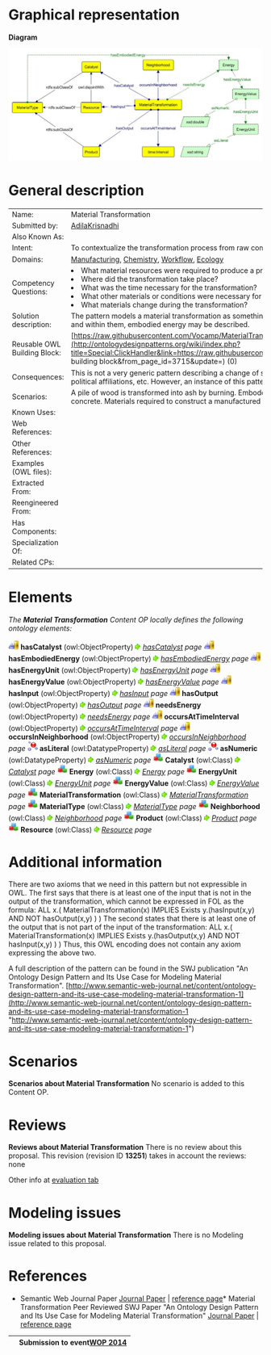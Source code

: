 #  Graphical representation


__Diagram__




[![Image:Material-transformation.jpg](./20140717051057!Material-transformation.jpg)](../Image/Material-transformation.jpg.md "Image:Material-transformation.jpg")




#  General description




|  |  |
| --- | --- |
|  Name: |  Material Transformation |
|  Submitted by: | [AdilaKrisnadhi](../User/AdilaKrisnadhi.md "User:AdilaKrisnadhi") |
|  Also Known As: |  |
|  Intent: |  To contextualize the transformation process from raw components and the required equipment to a final manufactured artifact. |
|  Domains: | [Manufacturing](../Community/Manufacturing.md "Community:Manufacturing"), [Chemistry](../Community/Chemistry.md "Community:Chemistry"), [Workflow](../Community/Workflow.md "Community:Workflow"), [Ecology](../Community/Ecology.md "Community:Ecology") |
|  Competency Questions: | <li> What material resources were required to produce a product?</li><li> Where did the transformation take place?</li><li> What was the time necessary for the transformation?</li><li> What other materials or conditions were necessary for the transformation process to occur?</li><li> What materials change during the transformation?</li> |
|  Solution description: |  The pattern models a material transformation as something that has inputs and catalysts, and produces some outputs. All inputs, catalysts and outputs are material, and within them, embodied energy may be described. |
|  Reusable OWL Building Block: | [https://raw.githubusercontent.com/Vocamp/MaterialTransformation/master/owl/MaterialTransformationPattern.owl](http://ontologydesignpatterns.org/wiki/index.php?title=Special:ClickHandler&link=https://raw.githubusercontent.com/Vocamp/MaterialTransformation/master/owl/MaterialTransformationPattern.owl&message=OWL building block&from_page_id=3715&update=) (0) |
|  Consequences: |  This is not a very generic pattern describing a change of states. It may not be applicable to broader types of transformation, like change of money, or change of political affiliations, etc. However, an instance of this pattern may be chained with another instance of this pattern or an instance of semantic trajectory. |
|  Scenarios: |  A pile of wood is transformed into ash by burning. Emboddied energy involved in the process of mixing aggregate, water, cement and other binders to create concrete. Materials required to construct a manufactured artifact such as a window (glass, wood, aluminum). |
|  Known Uses: |  |
|  Web References: |  |
|  Other References: |  |
|  Examples (OWL files): |  |
|  Extracted From: |  |
|  Reengineered From: |  |
|  Has Components: |  |
|  Specialization Of: |  |
|  Related CPs: |  |


  




#  Elements


_The __Material Transformation__ Content OP locally defines the following ontology elements:_



[![ObjectProperty](./20px-ObjectProperty.gif)](../Image/ObjectProperty.gif.md "ObjectProperty") __hasCatalyst__ (owl:ObjectProperty) 
 [![](./11px-ArrowRight.gif)](../Image/ArrowRight.gif.md "ArrowRight.gif") _[hasCatalyst](./Material_Transformation/hasCatalyst.md "Submissions:Material Transformation/hasCatalyst") page_
[![ObjectProperty](./20px-ObjectProperty.gif)](../Image/ObjectProperty.gif.md "ObjectProperty") __hasEmbodiedEnergy__ (owl:ObjectProperty) 
 [![](./11px-ArrowRight.gif)](../Image/ArrowRight.gif.md "ArrowRight.gif") _[hasEmbodiedEnergy](./Material_Transformation/hasEmbodiedEnergy.md "Submissions:Material Transformation/hasEmbodiedEnergy") page_
[![ObjectProperty](./20px-ObjectProperty.gif)](../Image/ObjectProperty.gif.md "ObjectProperty") __hasEnergyUnit__ (owl:ObjectProperty) 
 [![](./11px-ArrowRight.gif)](../Image/ArrowRight.gif.md "ArrowRight.gif") _[hasEnergyUnit](./Material_Transformation/hasEnergyUnit.md "Submissions:Material Transformation/hasEnergyUnit") page_
[![ObjectProperty](./20px-ObjectProperty.gif)](../Image/ObjectProperty.gif.md "ObjectProperty") __hasEnergyValue__ (owl:ObjectProperty) 
 [![](./11px-ArrowRight.gif)](../Image/ArrowRight.gif.md "ArrowRight.gif") _[hasEnergyValue](./Material_Transformation/hasEnergyValue.md "Submissions:Material Transformation/hasEnergyValue") page_
[![ObjectProperty](./20px-ObjectProperty.gif)](../Image/ObjectProperty.gif.md "ObjectProperty") __hasInput__ (owl:ObjectProperty) 
 [![](./11px-ArrowRight.gif)](../Image/ArrowRight.gif.md "ArrowRight.gif") _[hasInput](./Material_Transformation/hasInput.md "Submissions:Material Transformation/hasInput") page_
[![ObjectProperty](./20px-ObjectProperty.gif)](../Image/ObjectProperty.gif.md "ObjectProperty") __hasOutput__ (owl:ObjectProperty) 
 [![](./11px-ArrowRight.gif)](../Image/ArrowRight.gif.md "ArrowRight.gif") _[hasOutput](./Material_Transformation/hasOutput.md "Submissions:Material Transformation/hasOutput") page_
[![ObjectProperty](./20px-ObjectProperty.gif)](../Image/ObjectProperty.gif.md "ObjectProperty") __needsEnergy__ (owl:ObjectProperty) 
 [![](./11px-ArrowRight.gif)](../Image/ArrowRight.gif.md "ArrowRight.gif") _[needsEnergy](./Material_Transformation/needsEnergy.md "Submissions:Material Transformation/needsEnergy") page_
[![ObjectProperty](./20px-ObjectProperty.gif)](../Image/ObjectProperty.gif.md "ObjectProperty") __occursAtTimeInterval__ (owl:ObjectProperty) 
 [![](./11px-ArrowRight.gif)](../Image/ArrowRight.gif.md "ArrowRight.gif") _[occursAtTimeInterval](./Material_Transformation/occursAtTimeInterval.md "Submissions:Material Transformation/occursAtTimeInterval") page_
[![ObjectProperty](./20px-ObjectProperty.gif)](../Image/ObjectProperty.gif.md "ObjectProperty") __occursInNeighborhood__ (owl:ObjectProperty) 
 [![](./11px-ArrowRight.gif)](../Image/ArrowRight.gif.md "ArrowRight.gif") _[occursInNeighborhood](./Material_Transformation/occursInNeighborhood.md "Submissions:Material Transformation/occursInNeighborhood") page_
[![DatatypeProperty](./20px-DatatypeProperty.gif)](../Image/DatatypeProperty.gif.md "DatatypeProperty") __asLiteral__ (owl:DatatypeProperty) 
 [![](./11px-ArrowRight.gif)](../Image/ArrowRight.gif.md "ArrowRight.gif") _[asLiteral](./Material_Transformation/asLiteral.md "Submissions:Material Transformation/asLiteral") page_
[![DatatypeProperty](./20px-DatatypeProperty.gif)](../Image/DatatypeProperty.gif.md "DatatypeProperty") __asNumeric__ (owl:DatatypeProperty) 
 [![](./11px-ArrowRight.gif)](../Image/ArrowRight.gif.md "ArrowRight.gif") _[asNumeric](./Material_Transformation/asNumeric.md "Submissions:Material Transformation/asNumeric") page_
[![Class](./20px-Class.gif)](../Image/Class.gif.md "Class") __Catalyst__ (owl:Class) 
 [![](./11px-ArrowRight.gif)](../Image/ArrowRight.gif.md "ArrowRight.gif") _[Catalyst](./Material_Transformation/Catalyst.md "Submissions:Material Transformation/Catalyst") page_
[![Class](./20px-Class.gif)](../Image/Class.gif.md "Class") __Energy__ (owl:Class) 
 [![](./11px-ArrowRight.gif)](../Image/ArrowRight.gif.md "ArrowRight.gif") _[Energy](./Material_Transformation/Energy.md "Submissions:Material Transformation/Energy") page_
[![Class](./20px-Class.gif)](../Image/Class.gif.md "Class") __EnergyUnit__ (owl:Class) 
 [![](./11px-ArrowRight.gif)](../Image/ArrowRight.gif.md "ArrowRight.gif") _[EnergyUnit](./Material_Transformation/EnergyUnit.md "Submissions:Material Transformation/EnergyUnit") page_
[![Class](./20px-Class.gif)](../Image/Class.gif.md "Class") __EnergyValue__ (owl:Class) 
 [![](./11px-ArrowRight.gif)](../Image/ArrowRight.gif.md "ArrowRight.gif") _[EnergyValue](./Material_Transformation/EnergyValue.md "Submissions:Material Transformation/EnergyValue") page_
[![Class](./20px-Class.gif)](../Image/Class.gif.md "Class") __MaterialTransformation__ (owl:Class) 
 [![](./11px-ArrowRight.gif)](../Image/ArrowRight.gif.md "ArrowRight.gif") _[MaterialTransformation](./Material_Transformation/MaterialTransformation.md "Submissions:Material Transformation/MaterialTransformation") page_
[![Class](./20px-Class.gif)](../Image/Class.gif.md "Class") __MaterialType__ (owl:Class) 
 [![](./11px-ArrowRight.gif)](../Image/ArrowRight.gif.md "ArrowRight.gif") _[MaterialType](./Material_Transformation/MaterialType.md "Submissions:Material Transformation/MaterialType") page_
[![Class](./20px-Class.gif)](../Image/Class.gif.md "Class") __Neighborhood__ (owl:Class) 
 [![](./11px-ArrowRight.gif)](../Image/ArrowRight.gif.md "ArrowRight.gif") _[Neighborhood](./Material_Transformation/Neighborhood.md "Submissions:Material Transformation/Neighborhood") page_
[![Class](./20px-Class.gif)](../Image/Class.gif.md "Class") __Product__ (owl:Class) 
 [![](./11px-ArrowRight.gif)](../Image/ArrowRight.gif.md "ArrowRight.gif") _[Product](./LCA_Pattern/Product.md "Submissions:Material Transformation/Product") page_
[![Class](./20px-Class.gif)](../Image/Class.gif.md "Class") __Resource__ (owl:Class) 
 [![](./11px-ArrowRight.gif)](../Image/ArrowRight.gif.md "ArrowRight.gif") _[Resource](./AquaticResourceObservation/AquaticResource.md "Submissions:Material Transformation/Resource") page_
#  Additional information


There are two axioms that we need in this pattern but not expressible in OWL. 
The first says that there is at least one of the input that is not in the output of the transformation, which cannot be expressed in FOL as the formula:
ALL x.( MaterialTransformation(x) IMPLIES Exists y.(hasInput(x,y) AND NOT hasOutput(x,y) ) )
The second states that there is at least one of the output that is not part of the input of the transformation:
ALL x.( MaterialTransformation(x) IMPLIES Exists y.(hasOutput(x,y) AND NOT hasInput(x,y) ) )
Thus, this OWL encoding does not contain any axiom expressing the above two.


A full description of the pattern can be found in the SWJ publication "An Ontology Design Pattern and Its Use Case for Modeling Material Transformation".
[http://www.semantic-web-journal.net/content/ontology-design-pattern-and-its-use-case-modeling-material-transformation-1](http://www.semantic-web-journal.net/content/ontology-design-pattern-and-its-use-case-modeling-material-transformation-1 "http://www.semantic-web-journal.net/content/ontology-design-pattern-and-its-use-case-modeling-material-transformation-1")



#  Scenarios



__Scenarios about Material Transformation__
No scenario is added to this Content OP.




#  Reviews



__Reviews about Material Transformation__
There is no review about this proposal.
This revision (revision ID __13251__) takes in account the reviews: none


Other info at [evaluation tab](http://ontologydesignpatterns.org/wiki/index.php?title=Submissions:Material_Transformation&action=evaluation "http://ontologydesignpatterns.org/wiki/index.php?title=Submissions:Material_Transformation&action=evaluation")




  




#  Modeling issues



__Modeling issues about Material Transformation__
There is no Modeling issue related to this proposal.




  




#  References


* Semantic Web Journal Paper [Journal Paper](http://www.semantic-web-journal.net "http://www.semantic-web-journal.net") | [reference page](../Community/References/SWJ_Paper.md "Community:References/SWJ Paper")* Material Transformation Peer Reviewed SWJ Paper "An Ontology Design Pattern and Its Use Case for Modeling Material Transformation" [Journal Paper](http://www.semantic-web-journal.net/content/ontology-design-pattern-and-its-use-case-modeling-material-transformation-1 "http://www.semantic-web-journal.net/content/ontology-design-pattern-and-its-use-case-modeling-material-transformation-1") | [reference page](../Community/References/SWJ_Paper_2.md "Community:References/SWJ Paper 2")

  






|  |  Submission to event[WOP 2014](http://ontologydesignpatterns.org/wiki/index.php?title=WOP_2014&action=edit&redlink=1 "WOP 2014 (not yet written)") |
| --- | --- |